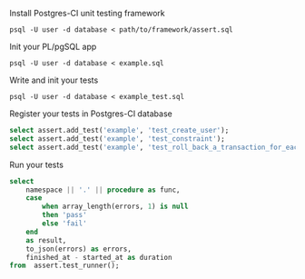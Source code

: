 Install Postgres-CI unit testing framework 

```
psql -U user -d database < path/to/framework/assert.sql
```

Init your PL/pgSQL app

```
psql -U user -d database < example.sql
```

Write and init your tests 

```
psql -U user -d database < example_test.sql
```

Register your tests in Postgres-CI database

```sql
select assert.add_test('example', 'test_create_user');
select assert.add_test('example', 'test_constraint');
select assert.add_test('example', 'test_roll_back_a_transaction_for_each_test');
```

Run your tests
```sql
select 
    namespace || '.' || procedure as func,
    case 
        when array_length(errors, 1) is null 
        then 'pass'
        else 'fail' 
    end 
    as result,
    to_json(errors) as errors,
    finished_at - started_at as duration
from  assert.test_runner();
```